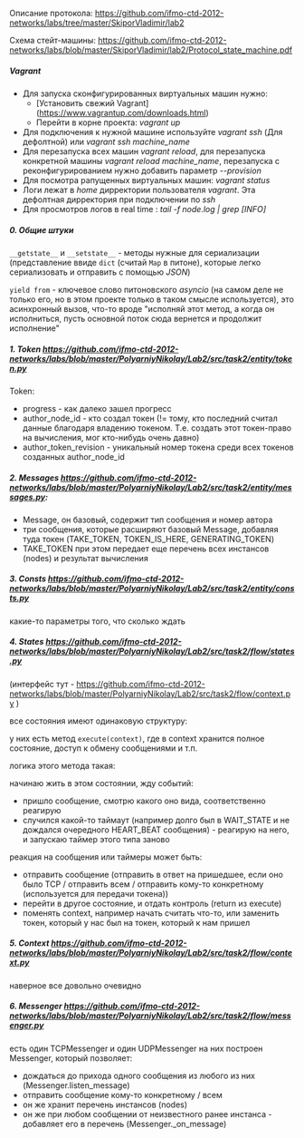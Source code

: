 Описание протокола: https://github.com/ifmo-ctd-2012-networks/labs/tree/master/SkiporVladimir/lab2

Схема стейт-машины: https://github.com/ifmo-ctd-2012-networks/labs/blob/master/SkiporVladimir/lab2/Protocol_state_machine.pdf


##### Vagrant
* Для запуска сконфигурированных виртуальных машин нужно:
  * [Установить свежий Vagrant] (https://www.vagrantup.com/downloads.html)
  * Перейти в корне проекта: *vagrant up*
* Для подключения к нужной машине используйте *vagrant ssh* (Для дефолтной) или *vagrant ssh machine_name* 
* Для перезапуска всех машин *vagrant reload*, для перезапуска конкретной машины *vagrant reload machine_name*,   перезапуска с реконфигурированием нужно добавить параметр *--provision*
* Для посмотра рапущенных виртуальных машин: *vagrant status*
* Логи лежат в *home* дирректории пользователя *vagrant*. Эта дефолтная дирректория при подключении по *ssh*
* Для просмотров логов в real time : *tail -f node.log | grep [INFO]*

##### 0. Общие штуки
`__getstate__` и `__setstate__` - методы нужные для сериализации (представление ввиде `dict` (считай `Map` в питоне), которые легко сериализовать и отправить с помощью *JSON*)

`yield from` - ключевое слово питоновского *asyncio* (на самом деле не только его, но в этом проекте только в таком смысле используется), это асинхронный вызов, что-то вроде "исполняй этот метод, а когда он исполниться, пусть основной поток сюда вернется и продолжит исполнение"

##### 1. Token https://github.com/ifmo-ctd-2012-networks/labs/blob/master/PolyarniyNikolay/Lab2/src/task2/entity/token.py
Token:
 - progress - как далеко зашел прогресс
 - author_node_id - кто создал токен (!= тому, кто последний считал данные благодаря владению токеном. Т.е. создать этот токен-право на вычисления, мог кто-нибудь очень давно)
 - author_token_revision - уникальный номер токена среди всех токенов созданных author_node_id

##### 2. Messages https://github.com/ifmo-ctd-2012-networks/labs/blob/master/PolyarniyNikolay/Lab2/src/task2/entity/messages.py:
 - Message, он базовый, содержит тип сообщения и номер автора
 - три сообщения, которые расширяют базовый Message, добавляя туда токен (TAKE_TOKEN, TOKEN_IS_HERE, GENERATING_TOKEN)
 - TAKE_TOKEN при этом передает еще перечень всех инстансов (nodes) и результат вычисления

##### 3. Consts https://github.com/ifmo-ctd-2012-networks/labs/blob/master/PolyarniyNikolay/Lab2/src/task2/entity/consts.py
какие-то параметры того, что сколько ждать

##### 4. States https://github.com/ifmo-ctd-2012-networks/labs/blob/master/PolyarniyNikolay/Lab2/src/task2/flow/states.py
(интерфейс тут - https://github.com/ifmo-ctd-2012-networks/labs/blob/master/PolyarniyNikolay/Lab2/src/task2/flow/context.py )

все состояния имеют одинаковую структуру:

у них есть метод `execute(context)`, где в context хранится полное состояние, доступ к обмену сообщениями и т.п.

логика этого метода такая:

начинаю жить в этом состоянии, жду событий:
 - пришло сообщение, смотрю какого оно вида, соответственно реагирую
 - случился какой-то таймаут (например долго был в WAIT_STATE и не дождался очередного HEART_BEAT сообщения) - реагирую на него, и запускаю таймер этого типа заново

реакция на сообщения или таймеры может быть:
 - отправить сообщение (отправить в ответ на пришедшее, если оно было TCP / отправить всем / отправить кому-то конкретному (используется для передачи токена))
 - перейти в другое состояние, и отдать контроль (return из execute)
 - поменять context, например начать считать что-то, или заменить токен, который у нас был на токен, который к нам пришел

##### 5. Context https://github.com/ifmo-ctd-2012-networks/labs/blob/master/PolyarniyNikolay/Lab2/src/task2/flow/context.py
наверное все довольно очевидно

##### 6. Messenger https://github.com/ifmo-ctd-2012-networks/labs/blob/master/PolyarniyNikolay/Lab2/src/task2/flow/messenger.py
есть один TCPMessenger и один UDPMessenger
на них построен Messenger, который позволяет:
 - дождаться до прихода одного сообщения из любого из них (Messenger.listen_message)
 - отправить сообщение кому-то конкретному / всем
 - он же хранит перечень инстансов (nodes)
 - он же при любом сообщении от неизвестного ранее инстанса - добавляет его в перечень (Messenger._on_message)

